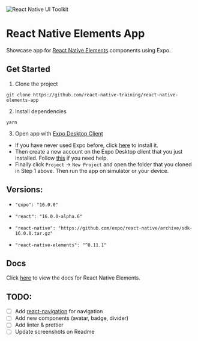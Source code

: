![React Native UI Toolkit](http://i.imgur.com/tqxDeoG.png)

# React Native Elements App

Showcase app for [React Native Elements](https://github.com/react-native-training/react-native-elements) components using Expo.

## Get Started

1. Clone the project

```
git clone https://github.com/react-native-training/react-native-elements-app
```

2. Install dependencies

```
yarn
```

3. Open app with [Expo Desktop Client](https://docs.expo.io/versions/v16.0.0/index.html)
  - If you have never used Expo before, click [here](https://docs.expo.io/versions/v16.0.0/introduction/installation.html) to install it.
  - Then create a new account on the Expo Desktop client that you just installed. Follow [this](https://docs.expo.io/versions/v16.0.0/guides/up-and-running.html#create-an-account) if you need help.
  - Finally click `Project` -> `New Project` and open the folder that you cloned in Step 1 above. Then run the app on simulator or your device.


## Versions:

-  ```"expo": "16.0.0"```

- ```"react": "16.0.0-alpha.6"```

- ```"react-native": "https://github.com/expo/react-native/archive/sdk-16.0.0.tar.gz"```

- ```"react-native-elements": "^0.11.1"```


## Docs

Click [here](https://react-native-training.github.io/react-native-elements/API/buttons/) to view the docs for React Native Elements.

## TODO:

- [ ] Add [react-navigation](https://github.com/react-community/react-navigation) for navigation
- [ ] Add new components (avatar, badge, divider)
- [ ] Add linter & prettier
- [ ] Update screenshots on Readme
